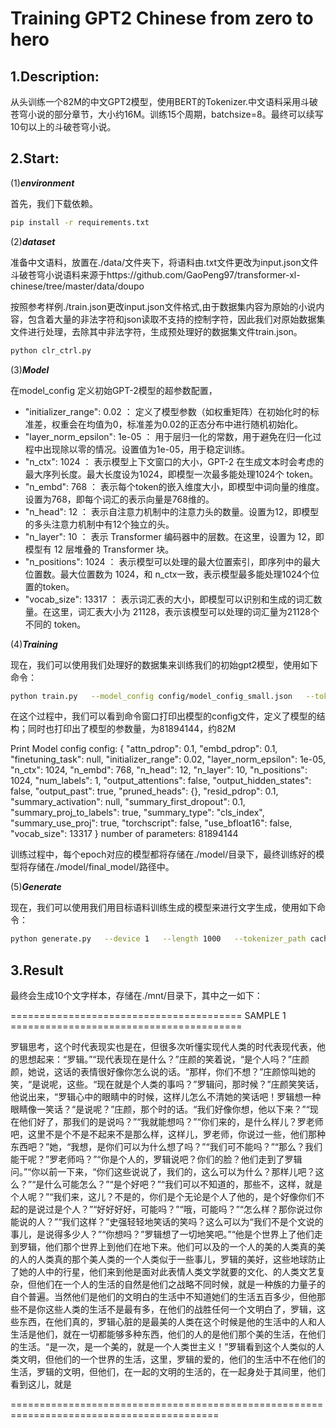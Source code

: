 Training GPT2 Chinese from zero to hero
==

1.Description:
---
从头训练一个82M的中文GPT2模型，使用BERT的Tokenizer.中文语料采用斗破苍穹小说的部分章节，大小约16M。训练15个周期，batchsize=8。最终可以续写10句以上的斗破苍穹小说。

2.Start:
----
(1)***environment***

首先，我们下载依赖。
```bash
pip install -r requirements.txt
```

(2)***dataset***

准备中文语料，放置在./data/文件夹下，将语料由.txt文件更改为input.json文件
斗破苍穹小说语料来源于https://github.com/GaoPeng97/transformer-xl-chinese/tree/master/data/doupo

按照参考样例./train.json更改input.json文件格式,由于数据集内容为原始的小说内容，包含着大量的非法字符和json读取不支持的控制字符，因此我们对原始数据集文件进行处理，去除其中非法字符，生成预处理好的数据集文件train.json。
```bash
python clr_ctrl.py
```

(3)***Model***

在model_config 定义初始GPT-2模型的超参数配置，
- "initializer_range": 0.02 ： 定义了模型参数（如权重矩阵）在初始化时的标准差，权重会在均值为0，标准差为0.02的正态分布中进行随机初始化。
- "layer_norm_epsilon": 1e-05 ： 用于层归一化的常数，用于避免在归一化过程中出现除以零的情况。设置值为1e-05，用于稳定训练。
- "n_ctx": 1024 ： 表示模型上下文窗口的大小，GPT-2 在生成文本时会考虑的最大序列长度。最大长度设为1024，即模型一次最多能处理1024个 token。
- "n_embd": 768 ： 表示每个token的嵌入维度大小，即模型中词向量的维度。设置为768，即每个词汇的表示向量是768维的。
- "n_head": 12 ： 表示自注意力机制中的注意力头的数量。设置为12，即模型的多头注意力机制中有12个独立的头。
- "n_layer": 10 ： 表示 Transformer 编码器中的层数。在这里，设置为 12，即模型有 12 层堆叠的 Transformer 块。
- "n_positions": 1024 ： 表示模型可以处理的最大位置索引，即序列中的最大位置数。最大位置数为 1024，和 n_ctx一致，表示模型最多能处理1024个位置的token。
- "vocab_size": 13317 ： 表示词汇表的大小，即模型可以识别和生成的词汇数量。在这里，词汇表大小为 21128，表示该模型可以处理的词汇量为21128个不同的 token。


(4)***Training***

现在，我们可以使用我们处理好的数据集来训练我们的初始gpt2模型，使用如下命令：
```bash
python train.py   --model_config config/model_config_small.json   --tokenized_data_path data/tokenized/   --tokenizer_path cache/vocab_small.txt   --raw_data_path data/train.json   --epochs 15   --log_step 200   --stride 512   --output_dir model/   --device 0,1   --num_pieces 100   --raw
```

在这个过程中，我们可以看到命令窗口打印出模型的config文件，定义了模型的结构；同时也打印出了模型的参数量，为81894144，约82M

Print Model config
config:
{
  "attn_pdrop": 0.1,
  "embd_pdrop": 0.1,
  "finetuning_task": null,
  "initializer_range": 0.02,
  "layer_norm_epsilon": 1e-05,
  "n_ctx": 1024,
  "n_embd": 768,
  "n_head": 12,
  "n_layer": 10,
  "n_positions": 1024,
  "num_labels": 1,
  "output_attentions": false,
  "output_hidden_states": false,
  "output_past": true,
  "pruned_heads": {},
  "resid_pdrop": 0.1,
  "summary_activation": null,
  "summary_first_dropout": 0.1,
  "summary_proj_to_labels": true,
  "summary_type": "cls_index",
  "summary_use_proj": true,
  "torchscript": false,
  "use_bfloat16": false,
  "vocab_size": 13317
}
number of parameters: 81894144

训练过程中，每个epoch对应的模型都将存储在./model/目录下，最终训练好的模型将存储在./model/final_model/路径中。

(5)***Generate***

现在，我们可以使用我们用目标语料训练生成的模型来进行文字生成，使用如下命令：
```bash
python generate.py   --device 1   --length 1000   --tokenizer_path cache/vocab_small.txt   --model_path model/final_model   --prefix "[CLS]罗辑思考"   --topp 1   --temperature 1.0 --save_samples --save_samples_path ./mnt/
```

3.Result
--
最终会生成10个文字样本，存储在./mnt/目录下，其中之一如下：

======================================== SAMPLE 1 ========================================

罗辑思考，这个时代表现实也是在，但很多次听懂实现代人类的时代表现代表，他的思想起来：“罗辑。”“现代表现在是什么？”庄颜的笑着说，“是个人吗？”庄颜颜，她说，这话的表情很好像你怎么说的话。“那样，你们不想？”庄颜惊叫她的笑，“是说呢，这些。“现在就是个人类的事吗？”罗辑问，那时候？”庄颜笑笑话，他说出来，“罗辑心中的眼睛中的时候，这样儿怎么不清她的笑话吧！罗辑想一种眼睛像一笑话？“是说呢？”庄颜，那个时的话。“我们好像你想，他以下来？”“现在他们好了，那我们的是说吗？”“我就能想吗？”“你们来的，是什么样儿？罗老师吧，这里不是个不是不起来不是那么样，这样儿，罗老师，你说过一些，他们那种东西吧？”她，“我想，是你们可以为什么想了吗？”“我们可不能吗？”“那么？我们能干呢？”罗老师吗？”“你是个人的，罗辑说吧？你们的脸？他们走到了罗辑问。”“你以前一下来，“你们这些说说了，我们的，这么可以为什么？那样儿吧？这么？”“是什么可能怎么？”“是个好吧？”“我们可以不知道的，那些不，这样，就是个人呢？”“我们来，这儿？不是的，你们是个无论是个人了他的，是个好像你们不起的是说过是个人？”“好好好好，可能吗？”“哦，可能吗？”“怎么样？那你说过你能说的人？”“我们这样？”史强轻轻地笑话的笑吗？这么可以为“我们不是个文说的事儿，是说得多少人？”“你想吗？”罗辑想了一切地笑吧。”“他是个世界上了他们走到罗辑，他们那个世界上到他们在地下来。他们可以及的一个人的美的人类真的美的人的人类真的那个美人类的一个人类似于一些事儿，罗辑的美好，这些地球防止了她的人中的行星，他们来到他是面对此表情人类文学就要的文化、的人类文艺复杂，但他们在一个人的生活的自然是他们之战略不同时候，就是一种族的力量子的自个普遍。当然他们是他们的文明白的生活中不知道她们的生活五百多少，但他那些不是你这些人类的生活不是最有多，在他们的战胜任何一个文明白了，罗辑，这些东西，在他们真的，罗辑心脏的是最美的人类在这个时候是他的生活中的人和人生活是他们，就在一切都能够多种东西，他们的人的是他们那个美的生活，在他们的生活。“是一次，是一个美的，就是一个人类世主义！”罗辑看到这个人类似的人类文明，但他们的一个世界的生活，这里，罗辑的爱的，他们的生活中不在他们的生活，罗辑的文明，但他们，在一起的文明的生活的，在一起身处于其间里，他们看到这儿，就是

==========================================================================================
